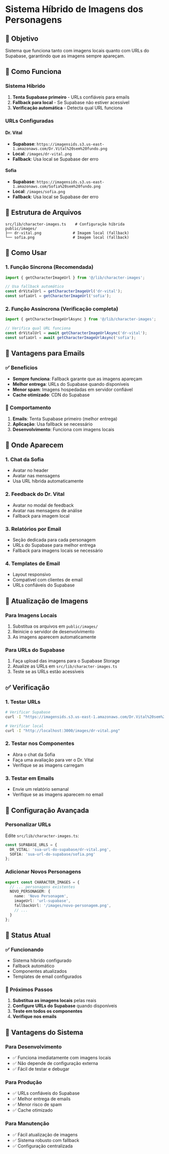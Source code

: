 # Sistema Híbrido de Imagens dos Personagens

## 🎯 Objetivo
Sistema que funciona tanto com imagens locais quanto com URLs do Supabase, garantindo que as imagens sempre apareçam.

## 🔧 Como Funciona

### Sistema Híbrido
1. **Tenta Supabase primeiro** - URLs confiáveis para emails
2. **Fallback para local** - Se Supabase não estiver acessível
3. **Verificação automática** - Detecta qual URL funciona

### URLs Configuradas

#### Dr. Vital
- **Supabase**: `https://imagensids.s3.us-east-1.amazonaws.com/Dr.Vital%20sem%20fundo.png`
- **Local**: `/images/dr-vital.png`
- **Fallback**: Usa local se Supabase der erro

#### Sofia
- **Supabase**: `https://imagensids.s3.us-east-1.amazonaws.com/Sofia%20sem%20fundo.png`
- **Local**: `/images/sofia.png`
- **Fallback**: Usa local se Supabase der erro

## 📁 Estrutura de Arquivos

```
src/lib/character-images.ts    # Configuração híbrida
public/images/
├── dr-vital.png              # Imagem local (fallback)
└── sofia.png                 # Imagem local (fallback)
```

## 🚀 Como Usar

### 1. Função Síncrona (Recomendada)
```typescript
import { getCharacterImageUrl } from '@/lib/character-images';

// Usa fallback automático
const drVitalUrl = getCharacterImageUrl('dr-vital');
const sofiaUrl = getCharacterImageUrl('sofia');
```

### 2. Função Assíncrona (Verificação completa)
```typescript
import { getCharacterImageUrlAsync } from '@/lib/character-images';

// Verifica qual URL funciona
const drVitalUrl = await getCharacterImageUrlAsync('dr-vital');
const sofiaUrl = await getCharacterImageUrlAsync('sofia');
```

## 📧 Vantagens para Emails

### ✅ Benefícios
- **Sempre funciona**: Fallback garante que as imagens apareçam
- **Melhor entrega**: URLs do Supabase quando disponíveis
- **Menor spam**: Imagens hospedadas em servidor confiável
- **Cache otimizado**: CDN do Supabase

### 🔄 Comportamento
1. **Emails**: Tenta Supabase primeiro (melhor entrega)
2. **Aplicação**: Usa fallback se necessário
3. **Desenvolvimento**: Funciona com imagens locais

## 🎯 Onde Aparecem

### 1. Chat da Sofia
- Avatar no header
- Avatar nas mensagens
- Usa URL híbrida automaticamente

### 2. Feedback do Dr. Vital
- Avatar no modal de feedback
- Avatar nas mensagens de análise
- Fallback para imagem local

### 3. Relatórios por Email
- Seção dedicada para cada personagem
- URLs do Supabase para melhor entrega
- Fallback para imagens locais se necessário

### 4. Templates de Email
- Layout responsivo
- Compatível com clientes de email
- URLs confiáveis do Supabase

## 🔄 Atualização de Imagens

### Para Imagens Locais
1. Substitua os arquivos em `public/images/`
2. Reinicie o servidor de desenvolvimento
3. As imagens aparecem automaticamente

### Para URLs do Supabase
1. Faça upload das imagens para o Supabase Storage
2. Atualize as URLs em `src/lib/character-images.ts`
3. Teste se as URLs estão acessíveis

## ✅ Verificação

### 1. Testar URLs
```bash
# Verificar Supabase
curl -I "https://imagensids.s3.us-east-1.amazonaws.com/Dr.Vital%20sem%20fundo.png"

# Verificar local
curl -I "http://localhost:3000/images/dr-vital.png"
```

### 2. Testar nos Componentes
- Abra o chat da Sofia
- Faça uma avaliação para ver o Dr. Vital
- Verifique se as imagens carregam

### 3. Testar em Emails
- Envie um relatório semanal
- Verifique se as imagens aparecem no email

## 🔧 Configuração Avançada

### Personalizar URLs
Edite `src/lib/character-images.ts`:
```typescript
const SUPABASE_URLS = {
  DR_VITAL: 'sua-url-do-supabase/dr-vital.png',
  SOFIA: 'sua-url-do-supabase/sofia.png'
};
```

### Adicionar Novos Personagens
```typescript
export const CHARACTER_IMAGES = {
  // ... personagens existentes
  NOVO_PERSONAGEM: {
    name: 'Novo Personagem',
    imageUrl: 'url-supabase',
    fallbackUrl: '/images/novo-personagem.png',
    // ...
  }
};
```

## 📝 Status Atual

### ✅ Funcionando
- Sistema híbrido configurado
- Fallback automático
- Componentes atualizados
- Templates de email configurados

### 🔄 Próximos Passos
1. **Substitua as imagens locais** pelas reais
2. **Configure URLs do Supabase** quando disponíveis
3. **Teste em todos os componentes**
4. **Verifique nos emails**

## 🚀 Vantagens do Sistema

### Para Desenvolvimento
- ✅ Funciona imediatamente com imagens locais
- ✅ Não depende de configuração externa
- ✅ Fácil de testar e debugar

### Para Produção
- ✅ URLs confiáveis do Supabase
- ✅ Melhor entrega de emails
- ✅ Menor risco de spam
- ✅ Cache otimizado

### Para Manutenção
- ✅ Fácil atualização de imagens
- ✅ Sistema robusto com fallback
- ✅ Configuração centralizada 